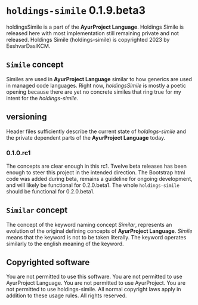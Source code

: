 <!--
Created by EeshvarDasIKCM on 8/8/2023.
Copyright 2023 EeshvarDasIKCM (Erik Douglas Ward, eeshvardasikcm, Eeshvar Das)
No use, As-Is-Software.
Build Errors are present as warning in commit comments. This software is not meant for your use.
There has been zero production use to date.
There is zero revenue to date.
-->
# `holdings-simile` 0.1.9.beta3
holdingsSimile is a part of the <b>AyurProject Language</b>. Holdings Simile is released here with most implementation still remaining private and not released. Holdings Simile (holdings-simile) is copyrighted 2023 by EeshvarDasIKCM.
## `Simile` concept
Similes are used in <b>AyurProject Language</b> similar to how generics are used in managed code languages. Right now, <i>holdingsSimile</i> is mostly a poetic opening because there are yet no concrete similes that ring true for my intent for the <i>holdings-simile</i>.
## versioning
Header files sufficiently describe the current state of <i>holdings-simile</i> and the private dependent parts of the <b>AyurProject Language</b> today.
### 0.1.0.rc1
The concepts are clear enough in this rc1. Twelve beta releases has been enough to steer this project in the intended direction. The Bootstrap html code was added during beta, remains a guideline for ongoing development, and will likely be functional for 0.2.0.beta1. The whole `holdings-simile` should be functional for 0.2.0.beta1. 
## `Similar` concept
The concept of the keyword naming concept <i>Similar</i>, represents an evolution of the original defining concepts of <b>AyurProject Language</b>. <i>Simile</i> means that the keyword is not to be taken literally. The keyword operates similarly to the english meaning of the keyword.  
## Copyrighted software
You are not permitted to use this software. You are not permitted to use AyurProject Language. You are not permitted to use AyurProject. You are not permitted to use holdings-simile. All normal copyright laws apply in addition to these usage rules. All rights reserved.